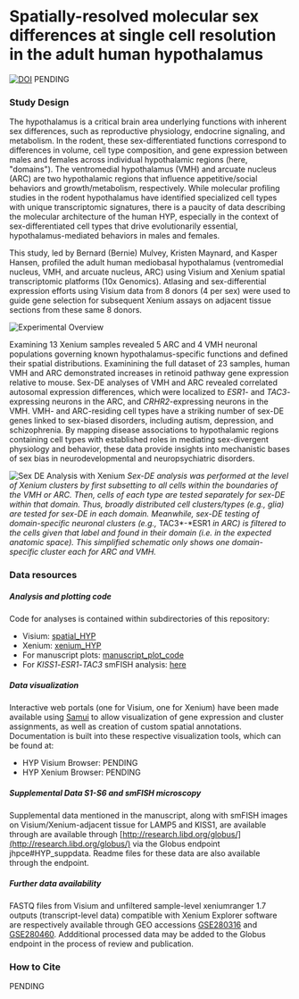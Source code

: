 # Spatially-resolved molecular sex differences at single cell resolution in the adult human hypothalamus

[![DOI](https://zenodo.org)]() PENDING

### Study Design
The hypothalamus is a critical brain area underlying functions with inherent sex differences, such as reproductive physiology, endocrine signaling, and metabolism. In the rodent, these sex-differentiated functions correspond to differences in volume, cell type composition, and gene expression between males and females across individual hypothalamic regions (here, "domains"). The ventromedial hypothalamus (VMH) and arcuate nucleus (ARC) are two hypothalamic regions that influence appetitive/social behaviors and growth/metabolism, respectively. While molecular profiling studies in the rodent hypothalamus have identified specialized cell types with unique transcriptomic signatures, there is a paucity of data describing the molecular architecture of the human HYP, especially in the context of sex-differentiated cell types that drive evolutionarily essential, hypothalamus-mediated behaviors in males and females. 

This study, led by Bernard (Bernie) Mulvey, Kristen Maynard, and Kasper Hansen, profiled the adult human mediobasal hypothalamus (ventromedial nucleus, VMH, and arcuate nucleus, ARC) using  Visium and Xenium spatial transcriptomic platforms (10x Genomics). Atlasing and sex-differential expression efforts using Visium data from 8 donors (4 per sex) were used to guide gene selection for subsequent Xenium assays on adjacent tissue sections from these same 8 donors.

![Experimental Overview](./images/overview.png)

Examining 13 Xenium samples revealed 5 ARC and 4 VMH neuronal populations governing known hypothalamus-specific functions and defined their spatial distributions. Examinining the full dataset of 23 samples, human VMH and ARC demonstrated increases in retinoid pathway gene expression relative to mouse. Sex-DE analyses of VMH and ARC revealed correlated autosomal expression differences, which were localized to *ESR1*- and *TAC3*-expressing neurons in the ARC, and *CRHR2*-expressing neurons in the VMH. VMH- and ARC-residing cell types have a striking number of sex-DE genes linked to sex-biased disorders, including autism, depression, and schizophrenia. By mapping disease associations to hypothalamic regions containing cell types with established roles in mediating sex-divergent physiology and behavior, these data provide insights into mechanistic bases of sex bias in neurodevelopmental and neuropsychiatric disorders.

![Sex DE Analysis with Xenium](./images/Xenium_sex_DE_analysis_schematic.png)
*Sex-DE analysis was performed at the level of Xenium clusters by first subsetting to all cells within the boundaries of the VMH or ARC. Then, cells of each type are tested separately for sex-DE within that domain. Thus, broadly distributed cell clusters/types (e.g., glia) are tested for sex-DE in each domain. Meanwhile, sex-DE testing of domain-specific neuronal clusters (e.g.,* TAC3*-*ESR1 *in ARC) is filtered to the cells given that label and found in their domain (i.e. in the expected anatomic space). This simplified schematic only shows one domain-specific cluster each for ARC and VMH.*

### Data resources

##### Analysis and plotting code
Code for analyses is contained within subdirectories of this repository: 
- Visium: [spatial_HYP](https://github.com/LieberInstitute/spatial_HYP/tree/main/spatial_HYP)
- Xenium: [xenium_HYP](https://github.com/LieberInstitute/spatial_HYP/tree/main/xenium_HYP)
- For manuscript plots: [manuscript_plot_code](https://github.com/LieberInstitute/spatial_HYP/tree/main/manuscript_plot_code)
- For *KISS1*-*ESR1*-*TAC3* smFISH analysis: [here](https://github.com/LieberInstitute/spatial_HYP/tree/main/Br1225_ESR1-TAC3-KISS1_smfish_analysis)

##### Data visualization
Interactive web portals (one for Visium, one for Xenium) have been made available using [Samui](https://samuibrowser.com/) to allow visualization of gene expression and cluster assignments, as well as creation of custom spatial annotations. Documentation is built into these respective visualization tools, which can be found at:

- HYP Visium Browser: PENDING
- HYP Xenium Browser: PENDING

##### Supplemental Data S1-S6 and smFISH microscopy
Supplemental data mentioned in the manuscript, along with smFISH images on Visium/Xenium-adjacent tissue for LAMP5 and KISS1, are available through are available through [http://research.libd.org/globus/](http://research.libd.org/globus/) via the Globus endpoint jhpce#HYP_suppdata. Readme files for these data are also available through the endpoint.

##### Further data availability
FASTQ files from Visium and unfiltered sample-level xeniumranger 1.7 outputs (transcript-level data) compatible with Xenium Explorer software are respectively available through GEO accessions [GSE280316](https://www.ncbi.nlm.nih.gov/geo/query/acc.cgi?acc=GSE280316) and [GSE280460](https://www.ncbi.nlm.nih.gov/geo/query/acc.cgi?acc=GSE280460). Addditional processed data may be added to the Globus endpoint in the process of review and publication. 

### How to Cite
PENDING
